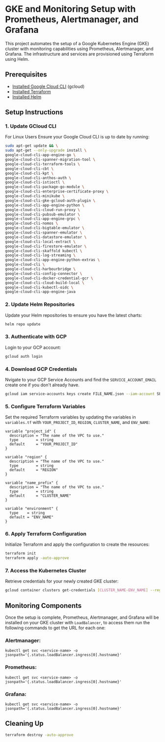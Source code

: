 # GKE and Monitoring Setup with Prometheus, Alertmanager, and Grafana

This project automates the setup of a Google Kubernetes Engine (GKE) cluster with monitoring capabilities using Prometheus, Alertmanager, and Grafana. The infrastructure and services are provisioned using Terraform using Helm.

## Prerequisites

- [Installed Google Cloud CLI](https://cloud.google.com/sdk/docs/install) (gcloud)
- [Installed Terraform](https://developer.hashicorp.com/terraform/install)
- [Installed Helm](https://helm.sh/docs/intro/install/)

## Setup Instructions

### 1. Update GCloud CLI

For Linux Users Ensure your Google Cloud CLI is up to date by running:

```bash
sudo apt-get update && \
sudo apt-get --only-upgrade install \
google-cloud-cli-app-engine-go \
google-cloud-cli-spanner-migration-tool \
google-cloud-cli-terraform-tools \
google-cloud-cli-cbt \
google-cloud-cli-kpt \
google-cloud-cli-anthos-auth \
google-cloud-cli-istioctl \
google-cloud-cli-package-go-module \
google-cloud-cli-enterprise-certificate-proxy \
google-cloud-cli-minikube \
google-cloud-cli-gke-gcloud-auth-plugin \
google-cloud-cli-app-engine-python \
google-cloud-cli-cloud-run-proxy \
google-cloud-cli-pubsub-emulator \
google-cloud-cli-app-engine-grpc \
google-cloud-cli-nomos \
google-cloud-cli-bigtable-emulator \
google-cloud-cli-spanner-emulator \
google-cloud-cli-datastore-emulator \
google-cloud-cli-local-extract \
google-cloud-cli-firestore-emulator \
google-cloud-cli-skaffold kubectl \
google-cloud-cli-log-streaming \
google-cloud-cli-app-engine-python-extras \
google-cloud-cli \
google-cloud-cli-harbourbridge \
google-cloud-cli-config-connector \
google-cloud-cli-docker-credential-gcr \
google-cloud-cli-cloud-build-local \
google-cloud-cli-kubectl-oidc \
google-cloud-cli-app-engine-java
```

### 2. Update Helm Repositories

Update your Helm repositories to ensure you have the latest charts:

```bash
helm repo update
```

### 3. Authenticate with GCP

Login to your GCP account:

```bash
gcloud auth login
```

### 4. Download GCP Credentials

Nvigate to your GCP Service Accounts and find the `SERVICE_ACCOUNT_EMAIL` create one if you don't already have.

```bash
gcloud iam service-accounts keys create FILE_NAME.json --iam-account SERVICE_ACCOUNT_EMAIL
```

### 5. Configure Terraform Variables

Set the required Terraform variables by updating the variables in `variables.tf` with `YOUR_PROJECT_ID`, `REGION`, `CLUSTER_NAME`, and `ENV_NAME`:

```
variable "project_id" {
  description = "The name of the VPC to use."
  type        = string
  default     = "YOUR_PROJECT_ID"
}

variable "region" {
  description = "The name of the VPC to use."
  type        = string
  default     = "REGION"
}

variable "name_prefix" {
  description = "The name of the VPC to use."
  type        = string
  default     = "CLUSTER_NAME"
}

variable "environment" {
  type    = string
  default = "ENV_NAME"
}
```

### 6. Apply Terraform Configuration

Initialize Terraform and apply the configuration to create the resources:

```bash
terraform init
terraform apply -auto-approve
```

### 7. Access the Kubernetes Cluster

Retrieve credentials for your newly created GKE cluster:

```bash
gcloud container clusters get-credentials [CLUSTER_NAME-ENV_NAME] --region [REGION] --project [PROJECT_ID]
```

## Monitoring Components

Once the setup is complete, Prometheus, Alertmanager, and Grafana will be installed on your GKE cluster with `LoadBalancer`, to access them run the following commands to get the URL for each one:

### Alertmanager:

```
kubectl get svc <service-name> -o jsonpath='{.status.loadBalancer.ingress[0].hostname}'
```

### Prometheus:

```
kubectl get svc <service-name> -o jsonpath='{.status.loadBalancer.ingress[0].hostname}'
```

### Grafana:

```
kubectl get svc <service-name> -o jsonpath='{.status.loadBalancer.ingress[0].hostname}'
```

## Cleaning Up

```bash
terraform destroy -auto-approve
```
